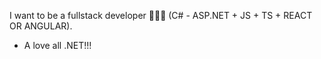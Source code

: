 I want to be a fullstack developer 🚀🚀🚀 (C# - ASP.NET + JS + TS + REACT OR ANGULAR).
- A love all .NET!!!
